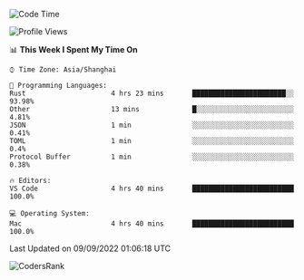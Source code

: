 <!--START_SECTION:waka-->
![Code Time](http://img.shields.io/badge/Code%20Time-1%2C676%20hrs%2022%20mins-blue)

![Profile Views](http://img.shields.io/badge/Profile%20Views-14-blue)

📊 **This Week I Spent My Time On** 

```text
⌚︎ Time Zone: Asia/Shanghai

💬 Programming Languages: 
Rust                     4 hrs 23 mins       ███████████████████████░░   93.98% 
Other                    13 mins             █░░░░░░░░░░░░░░░░░░░░░░░░   4.81% 
JSON                     1 min               ░░░░░░░░░░░░░░░░░░░░░░░░░   0.41% 
TOML                     1 min               ░░░░░░░░░░░░░░░░░░░░░░░░░   0.4% 
Protocol Buffer          1 min               ░░░░░░░░░░░░░░░░░░░░░░░░░   0.38%

🔥 Editors: 
VS Code                  4 hrs 40 mins       █████████████████████████   100.0%

💻 Operating System: 
Mac                      4 hrs 40 mins       █████████████████████████   100.0%

```


 Last Updated on 09/09/2022 01:06:18 UTC
<!--END_SECTION:waka-->

![CodersRank](https://cr-skills-chart-widget.azurewebsites.net/api/api?username=BugenZhao&padding=16&tooltip=true&branding=false&sort-by-score=true&skills=Rust%2C%20Swift%2C%20C%2C%20TypeScript%2C%20Java%2C%20Go%2C%20Dart%2C%20C%2B%2B%2C%20Python%2C%20Assembly%2C%20Shell%2C%20Kotlin)
